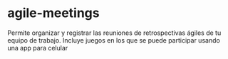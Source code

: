 # agile-meetings
Permite organizar y registrar las reuniones de retrospectivas ágiles de tu equipo de trabajo. Incluye juegos en los que se puede participar usando una app para celular

